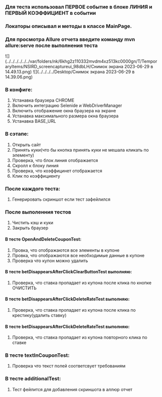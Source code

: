 ### Для теста использовал ПЕРВОЕ событие в блоке ЛИНИЯ и ПЕРВЫЙ КОЭФФИЦИЕНТ в событии
### Локаторы описывал и методы в классе MainPage.
### Для просмотра Allure отчета введите команду mvn allure:serve после выполнения теста
![](../../../../../../var/folders/nk/6khg2z110332mvdm4xz513kc0000gn/T/TemporaryItems/NSIRD_screencaptureui_98dbLH/Снимок экрана 2023-06-29 в 14.49.13.png)
![](../../../../Desktop/Снимок экрана 2023-06-29 в 14.39.06.png)
### В конфиге:
1. Устанавка браузера CHROME
2. Включить интеграцию Selenide и WebDriverManager
3. Включить отображение окна браузера на экране
4. Устанавка максимального размера окна браузера
5. Устанавка BASE_URL

### В сэтапе:
1. Открыть сайт
2. Принять куки(что бы кнопка принять куки не мешала кликать по элементу)
3. Проверка, что блок линия отображается
4. Скролл к блоку линия
5. Проверка, что коэффицинет отображается
6. Клик по коэффициенту

### После каждого теста:
1. Генерировать скриншот если тест зафейлился


### После выполенния тестов
1. Чистить кэш и куки
2. Закрыть браузер

#### В тесте OpenAndDeleteCouponTest:
1. Провка, что отображаются все элементы в купоне
2. Провка, что отображаются все необходимые данные в купоне
3. Проверка что купон можно удалить

#### В тесте betDisappearsAfterClickClearButtonTest выполняю:
1. Проверка, что ставка пропадает из купона после клика по кнопке ОЧИСТИТЬ

#### В тесте betDisappearsAfterClickDeleteRateTest выполняю:
1. Проверка, что ставка пропадает из купона после клика по крестику(удалить ставку)

#### В тесте betDisappearsAfterClickDeleteRateTest выполняю:
1. Проверка, что ставка пропадает из купона повторного клика по ставке

### В тесте textInCouponTest:
1. Проверка что текст полей соответсвует требованиям

### В тесте additionalTest:
1. Тест фейлится для добавления скриншота в аллюр отчет


